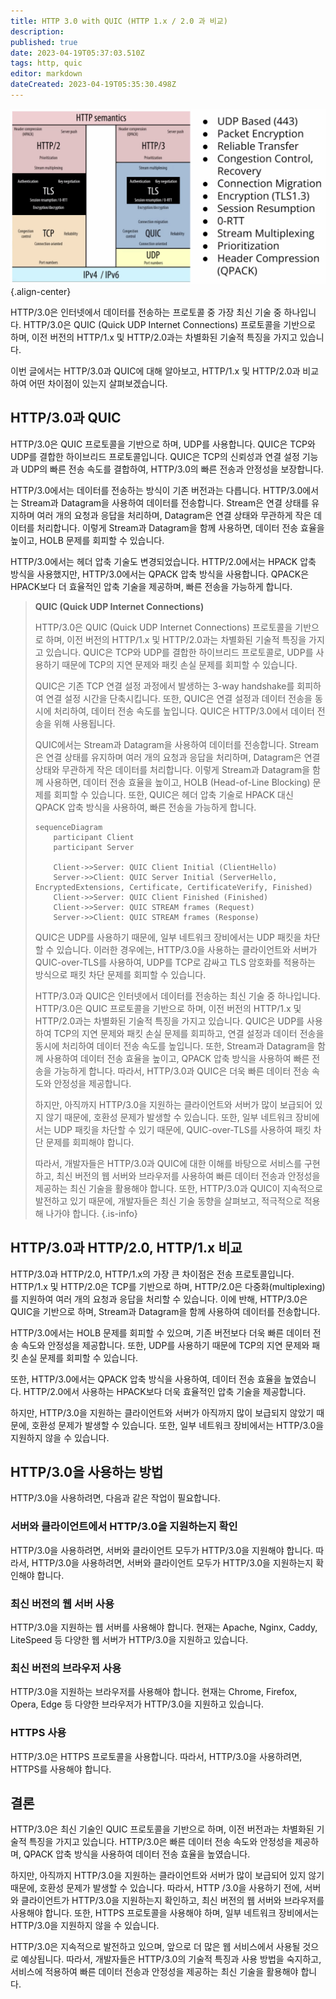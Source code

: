 ```yaml
---
title: HTTP 3.0 with QUIC (HTTP 1.x / 2.0 과 비교)
description: 
published: true
date: 2023-04-19T05:37:03.510Z
tags: http, quic
editor: markdown
dateCreated: 2023-04-19T05:35:30.498Z
---
```


![http3.jpg](/http3.jpg){.align-center}

HTTP/3.0은 인터넷에서 데이터를 전송하는 프로토콜 중 가장 최신 기술 중 하나입니다. HTTP/3.0은 QUIC (Quick UDP Internet Connections) 프로토콜을 기반으로 하며, 이전 버전의 HTTP/1.x 및 HTTP/2.0과는 차별화된 기술적 특징을 가지고 있습니다.

이번 글에서는 HTTP/3.0과 QUIC에 대해 알아보고, HTTP/1.x 및 HTTP/2.0과 비교하여 어떤 차이점이 있는지 살펴보겠습니다.

## HTTP/3.0과 QUIC
HTTP/3.0은 QUIC 프로토콜을 기반으로 하며, UDP를 사용합니다. QUIC은 TCP와 UDP를 결합한 하이브리드 프로토콜입니다. QUIC은 TCP의 신뢰성과 연결 설정 기능과 UDP의 빠른 전송 속도를 결합하여, HTTP/3.0의 빠른 전송과 안정성을 보장합니다.

HTTP/3.0에서는 데이터를 전송하는 방식이 기존 버전과는 다릅니다. HTTP/3.0에서는 Stream과 Datagram을 사용하여 데이터를 전송합니다. Stream은 연결 상태를 유지하며 여러 개의 요청과 응답을 처리하며, Datagram은 연결 상태와 무관하게 작은 데이터를 처리합니다. 이렇게 Stream과 Datagram을 함께 사용하면, 데이터 전송 효율을 높이고, HOLB 문제를 회피할 수 있습니다.

HTTP/3.0에서는 헤더 압축 기술도 변경되었습니다. HTTP/2.0에서는 HPACK 압축 방식을 사용했지만, HTTP/3.0에서는 QPACK 압축 방식을 사용합니다. QPACK은 HPACK보다 더 효율적인 압축 기술을 제공하며, 빠른 전송을 가능하게 합니다.

> **QUIC (Quick UDP Internet Connections)**
> 
> HTTP/3.0은 QUIC (Quick UDP Internet Connections) 프로토콜을 기반으로 하며, 이전 버전의 HTTP/1.x 및 HTTP/2.0과는 차별화된 기술적 특징을 가지고 있습니다. QUIC은 TCP와 UDP를 결합한 하이브리드 프로토콜로, UDP를 사용하기 때문에 TCP의 지연 문제와 패킷 손실 문제를 회피할 수 있습니다.
> 
> QUIC은 기존 TCP 연결 설정 과정에서 발생하는 3-way handshake를 회피하여 연결 설정 시간을 단축시킵니다. 또한, QUIC은 연결 설정과 데이터 전송을 동시에 처리하여, 데이터 전송 속도를 높입니다. QUIC은 HTTP/3.0에서 데이터 전송을 위해 사용됩니다.
> 
> QUIC에서는 Stream과 Datagram을 사용하여 데이터를 전송합니다. Stream은 연결 상태를 유지하며 여러 개의 요청과 응답을 처리하며, Datagram은 연결 상태와 무관하게 작은 데이터를 처리합니다. 이렇게 Stream과 Datagram을 함께 사용하면, 데이터 전송 효율을 높이고, HOLB (Head-of-Line Blocking) 문제를 회피할 수 있습니다. 또한, QUIC은 헤더 압축 기술로 HPACK 대신 QPACK 압축 방식을 사용하여, 빠른 전송을 가능하게 합니다.
> ```mermaid
> sequenceDiagram
>     participant Client
>     participant Server
> 
>     Client->>Server: QUIC Client Initial (ClientHello)
>     Server->>Client: QUIC Server Initial (ServerHello, EncryptedExtensions, Certificate, CertificateVerify, Finished)
>     Client->>Server: QUIC Client Finished (Finished)
>     Client->>Server: QUIC STREAM frames (Request)
>     Server->>Client: QUIC STREAM frames (Response)
> ```
> 
> QUIC은 UDP를 사용하기 때문에, 일부 네트워크 장비에서는 UDP 패킷을 차단할 수 있습니다. 이러한 경우에는, HTTP/3.0을 사용하는 클라이언트와 서버가 QUIC-over-TLS를 사용하여, UDP를 TCP로 감싸고 TLS 암호화를 적용하는 방식으로 패킷 차단 문제를 회피할 수 있습니다.
> 
> HTTP/3.0과 QUIC은 인터넷에서 데이터를 전송하는 최신 기술 중 하나입니다. HTTP/3.0은 QUIC 프로토콜을 기반으로 하며, 이전 버전의 HTTP/1.x 및 HTTP/2.0과는 차별화된 기술적 특징을 가지고 있습니다. QUIC은 UDP를 사용하여 TCP의 지연 문제와 패킷 손실 문제를 회피하고, 연결 설정과 데이터 전송을 동시에 처리하여 데이터 전송 속도를 높입니다. 또한, Stream과 Datagram을 함께 사용하여 데이터 전송 효율을 높이고, QPACK 압축 방식을 사용하여 빠른 전송을 가능하게 합니다. 따라서, HTTP/3.0과 QUIC은 더욱 빠른 데이터 전송 속도와 안정성을 제공합니다.
> 
> 하지만, 아직까지 HTTP/3.0을 지원하는 클라이언트와 서버가 많이 보급되어 있지 않기 때문에, 호환성 문제가 발생할 수 있습니다. 또한, 일부 네트워크 장비에서는 UDP 패킷을 차단할 수 있기 때문에, QUIC-over-TLS를 사용하여 패킷 차단 문제를 회피해야 합니다.
> 
> 따라서, 개발자들은 HTTP/3.0과 QUIC에 대한 이해를 바탕으로 서비스를 구현하고, 최신 버전의 웹 서버와 브라우저를 사용하여 빠른 데이터 전송과 안정성을 제공하는 최신 기술을 활용해야 합니다. 또한, HTTP/3.0과 QUIC이 지속적으로 발전하고 있기 때문에, 개발자들은 최신 기술 동향을 살펴보고, 적극적으로 적용해 나가야 합니다.
{.is-info}


## HTTP/3.0과 HTTP/2.0, HTTP/1.x 비교

HTTP/3.0과 HTTP/2.0, HTTP/1.x의 가장 큰 차이점은 전송 프로토콜입니다. HTTP/1.x 및 HTTP/2.0은 TCP를 기반으로 하며, HTTP/2.0은 다중화(multiplexing)를 지원하여 여러 개의 요청과 응답을 처리할 수 있습니다. 이에 반해, HTTP/3.0은 QUIC을 기반으로 하며, Stream과 Datagram을 함께 사용하여 데이터를 전송합니다.

HTTP/3.0에서는 HOLB 문제를 회피할 수 있으며, 기존 버전보다 더욱 빠른 데이터 전송 속도와 안정성을 제공합니다. 또한, UDP를 사용하기 때문에 TCP의 지연 문제와 패킷 손실 문제를 회피할 수 있습니다.

또한, HTTP/3.0에서는 QPACK 압축 방식을 사용하여, 데이터 전송 효율을 높였습니다. HTTP/2.0에서 사용하는 HPACK보다 더욱 효율적인 압축 기술을 제공합니다.

하지만, HTTP/3.0을 지원하는 클라이언트와 서버가 아직까지 많이 보급되지 않았기 때문에, 호환성 문제가 발생할 수 있습니다. 또한, 일부 네트워크 장비에서는 HTTP/3.0을 지원하지 않을 수 있습니다.

## HTTP/3.0을 사용하는 방법

HTTP/3.0을 사용하려면, 다음과 같은 작업이 필요합니다.

### 서버와 클라이언트에서 HTTP/3.0을 지원하는지 확인
HTTP/3.0을 사용하려면, 서버와 클라이언트 모두가 HTTP/3.0을 지원해야 합니다. 따라서, HTTP/3.0을 사용하려면, 서버와 클라이언트 모두가 HTTP/3.0을 지원하는지 확인해야 합니다.

### 최신 버전의 웹 서버 사용
HTTP/3.0을 지원하는 웹 서버를 사용해야 합니다. 현재는 Apache, Nginx, Caddy, LiteSpeed 등 다양한 웹 서버가 HTTP/3.0을 지원하고 있습니다.

### 최신 버전의 브라우저 사용
HTTP/3.0을 지원하는 브라우저를 사용해야 합니다. 현재는 Chrome, Firefox, Opera, Edge 등 다양한 브라우저가 HTTP/3.0을 지원하고 있습니다.

### HTTPS 사용
HTTP/3.0은 HTTPS 프로토콜을 사용합니다. 따라서, HTTP/3.0을 사용하려면, HTTPS를 사용해야 합니다.

## 결론

HTTP/3.0은 최신 기술인 QUIC 프로토콜을 기반으로 하며, 이전 버전과는 차별화된 기술적 특징을 가지고 있습니다. HTTP/3.0은 빠른 데이터 전송 속도와 안정성을 제공하며, QPACK 압축 방식을 사용하여 데이터 전송 효율을 높였습니다.

하지만, 아직까지 HTTP/3.0을 지원하는 클라이언트와 서버가 많이 보급되어 있지 않기 때문에, 호환성 문제가 발생할 수 있습니다. 따라서, HTTP /3.0을 사용하기 전에, 서버와 클라이언트가 HTTP/3.0을 지원하는지 확인하고, 최신 버전의 웹 서버와 브라우저를 사용해야 합니다. 또한, HTTPS 프로토콜을 사용해야 하며, 일부 네트워크 장비에서는 HTTP/3.0을 지원하지 않을 수 있습니다.

HTTP/3.0은 지속적으로 발전하고 있으며, 앞으로 더 많은 웹 서비스에서 사용될 것으로 예상됩니다. 따라서, 개발자들은 HTTP/3.0의 기술적 특징과 사용 방법을 숙지하고, 서비스에 적용하여 빠른 데이터 전송과 안정성을 제공하는 최신 기술을 활용해야 합니다.